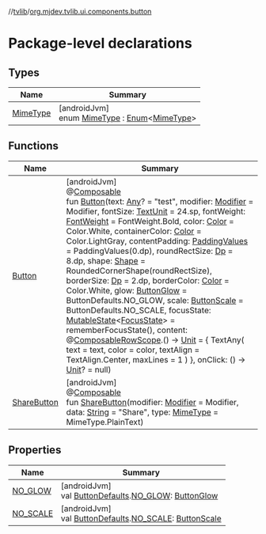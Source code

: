//[tvlib](../../index.md)/[org.mjdev.tvlib.ui.components.button](index.md)

# Package-level declarations

## Types

| Name | Summary |
|---|---|
| [MimeType](-mime-type/index.md) | [androidJvm]<br>enum [MimeType](-mime-type/index.md) : [Enum](https://kotlinlang.org/api/latest/jvm/stdlib/kotlin/-enum/index.html)&lt;[MimeType](-mime-type/index.md)&gt; |

## Functions

| Name | Summary |
|---|---|
| [Button](-button.md) | [androidJvm]<br>@[Composable](https://developer.android.com/reference/kotlin/androidx/compose/runtime/Composable.html)<br>fun [Button](-button.md)(text: [Any](https://kotlinlang.org/api/latest/jvm/stdlib/kotlin/-any/index.html)? = &quot;test&quot;, modifier: [Modifier](https://developer.android.com/reference/kotlin/androidx/compose/ui/Modifier.html) = Modifier, fontSize: [TextUnit](https://developer.android.com/reference/kotlin/androidx/compose/ui/unit/TextUnit.html) = 24.sp, fontWeight: [FontWeight](https://developer.android.com/reference/kotlin/androidx/compose/ui/text/font/FontWeight.html) = FontWeight.Bold, color: [Color](https://developer.android.com/reference/kotlin/androidx/compose/ui/graphics/Color.html) = Color.White, containerColor: [Color](https://developer.android.com/reference/kotlin/androidx/compose/ui/graphics/Color.html) = Color.LightGray, contentPadding: [PaddingValues](https://developer.android.com/reference/kotlin/androidx/compose/foundation/layout/PaddingValues.html) = PaddingValues(0.dp), roundRectSize: [Dp](https://developer.android.com/reference/kotlin/androidx/compose/ui/unit/Dp.html) = 8.dp, shape: [Shape](https://developer.android.com/reference/kotlin/androidx/compose/ui/graphics/Shape.html) = RoundedCornerShape(roundRectSize), borderSize: [Dp](https://developer.android.com/reference/kotlin/androidx/compose/ui/unit/Dp.html) = 2.dp, borderColor: [Color](https://developer.android.com/reference/kotlin/androidx/compose/ui/graphics/Color.html) = Color.White, glow: [ButtonGlow](https://developer.android.com/reference/kotlin/androidx/tv/material3/ButtonGlow.html) = ButtonDefaults.NO_GLOW, scale: [ButtonScale](https://developer.android.com/reference/kotlin/androidx/tv/material3/ButtonScale.html) = ButtonDefaults.NO_SCALE, focusState: [MutableState](https://developer.android.com/reference/kotlin/androidx/compose/runtime/MutableState.html)&lt;[FocusState](https://developer.android.com/reference/kotlin/androidx/compose/ui/focus/FocusState.html)&gt; = rememberFocusState(), content: @[Composable](https://developer.android.com/reference/kotlin/androidx/compose/runtime/Composable.html)[RowScope](https://developer.android.com/reference/kotlin/androidx/compose/foundation/layout/RowScope.html).() -&gt; [Unit](https://kotlinlang.org/api/latest/jvm/stdlib/kotlin/-unit/index.html) = {         TextAny(             text = text,             color = color,             textAlign = TextAlign.Center,             maxLines = 1         )     }, onClick: () -&gt; [Unit](https://kotlinlang.org/api/latest/jvm/stdlib/kotlin/-unit/index.html)? = null) |
| [ShareButton](-share-button.md) | [androidJvm]<br>@[Composable](https://developer.android.com/reference/kotlin/androidx/compose/runtime/Composable.html)<br>fun [ShareButton](-share-button.md)(modifier: [Modifier](https://developer.android.com/reference/kotlin/androidx/compose/ui/Modifier.html) = Modifier, data: [String](https://kotlinlang.org/api/latest/jvm/stdlib/kotlin/-string/index.html) = &quot;Share&quot;, type: [MimeType](-mime-type/index.md) = MimeType.PlainText) |

## Properties

| Name | Summary |
|---|---|
| [NO_GLOW](-n-o_-g-l-o-w.md) | [androidJvm]<br>val [ButtonDefaults](https://developer.android.com/reference/kotlin/androidx/tv/material3/ButtonDefaults.html).[NO_GLOW](-n-o_-g-l-o-w.md): [ButtonGlow](https://developer.android.com/reference/kotlin/androidx/tv/material3/ButtonGlow.html) |
| [NO_SCALE](-n-o_-s-c-a-l-e.md) | [androidJvm]<br>val [ButtonDefaults](https://developer.android.com/reference/kotlin/androidx/tv/material3/ButtonDefaults.html).[NO_SCALE](-n-o_-s-c-a-l-e.md): [ButtonScale](https://developer.android.com/reference/kotlin/androidx/tv/material3/ButtonScale.html) |
